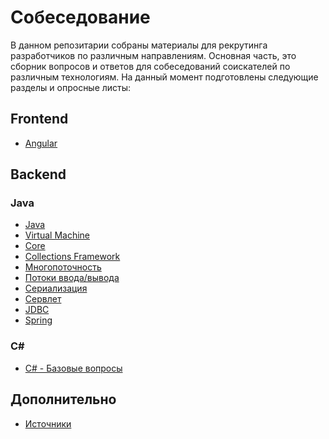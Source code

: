 # Собеседование
В данном репозитарии собраны материалы для рекрутинга разработчиков по различным направлениям.
Основная часть, это сборник вопросов и ответов для собеседований соискателей по различным технологиям.
На данный момент подготовлены следующие разделы и опросные листы:

## Frontend
* [Angular](Frontend/Angular.md)

## Backend
### Java
* [Java](/Backend/Java/Java8.md)
* [Virtual Machine](/Backend/Java/JavaVM.md)
* [Core](Backend/Java/JavaCore.md) 
* [Collections Framework](Backend/Java/JavaCollectionsFramework.md)
* [Многопоточность](/Backend/Java/Multithreading.md)
* [Потоки ввода/вывода](/Backend/Java/InputOutputStreams.md)
* [Сериализация](/Backend/Java/Serialization.md)
* [Сервлет](/Backend/Java/Servlets.md)
* [JDBC](/Backend/Java/JDBC.md)
* [Spring](Backend/Java/Spring.md)

### C#
* [C# - Базовые вопросы](/Backend/CSharp/C%23.md)

<!-- * [](Backend/) -->

## Дополнительно
* [Источники](Sources.md)
